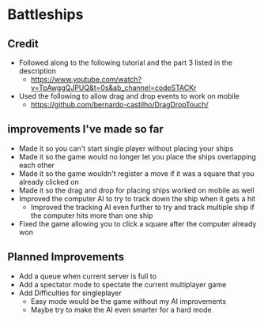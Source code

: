# Battleships

## Credit 
* Followed along to the following tutorial and the part 3 listed in the description
  * https://www.youtube.com/watch?v=TpAwggQJPUQ&t=0s&ab_channel=codeSTACKr
* Used the following to allow drag and drop events to work on mobile
  * https://github.com/bernardo-castilho/DragDropTouch/

## improvements I've made so far
* Made it so you can't start single player without placing your ships
* Made it so the game would no longer let you place the ships overlapping each other
* Made it so the game wouldn't register a move if it was a square that you already clicked on
* Made it so the drag and drop for placing ships worked on mobile as well
* Improved the computer AI to try to track down the ship when it gets a hit
  * Improved the tracking AI even further to try and track multiple ship if the computer hits more than one ship
* Fixed the game allowing you to click a square after the computer already won

## Planned Improvements
* Add a queue when current server is full to
* Add a spectator mode to spectate the current multiplayer game
* Add Difficulties for singleplayer
  * Easy mode would be the game without my AI improvements
  * Maybe try to make the AI even smarter for a hard mode

